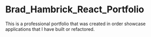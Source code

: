# Brad_Hambrick_React_Portfolio
This is a professional portfolio that was created in order showcase applications that I have built or refactored.
